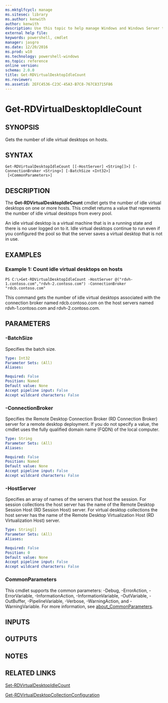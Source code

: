 ```yaml
---
ms.mktglfcycl: manage
ms.sitesec: library
ms.author: kenwith
author: kenwith
description: Use this topic to help manage Windows and Windows Server technologies with Windows PowerShell.
external help file: 
keywords: powershell, cmdlet
manager: jasgro
ms.date: 12/20/2016
ms.prod: w10
ms.technology: powershell-windows
ms.topic: reference
online version: 
schema: 2.0.0
title: Get-RDVirtualDesktopIdleCount
ms.reviewer:
ms.assetid: 2EFC4536-C23C-45A3-B7C8-767C83715F86
---
```


# Get-RDVirtualDesktopIdleCount

## SYNOPSIS
Gets the number of idle virtual desktops on hosts.

## SYNTAX

```
Get-RDVirtualDesktopIdleCount [[-HostServer] <String[]>] [-ConnectionBroker <String>] [-BatchSize <Int32>]
 [<CommonParameters>]
```

## DESCRIPTION
The **Get-RDVirtualDesktopIdleCount** cmdlet gets the number of idle virtual desktops on one or more hosts.
This cmdlet returns a value that represents the number of idle virtual desktops from every pool.

An idle virtual desktop is a virtual machine that is in a running state and there is no user logged on to it.
Idle virtual desktops continue to run even if you configured the pool so that the server saves a virtual desktop that is not in use.

## EXAMPLES

### Example 1: Count idle virtual desktops on hosts
```
PS C:\>Get-RDVirtualDesktopIdleCount -HostServer @("rdvh-1.contoso.com","rdvh-2.contoso.com") -ConnectionBroker "rdcb.contoso.com"
```

This command gets the number of idle virtual desktops associated with the connection broker named rdcb.contoso.com on the host servers named rdvh-1.contoso.com and rdvh-2.contoso.com.

## PARAMETERS

### -BatchSize
Specifies the batch size.

```yaml
Type: Int32
Parameter Sets: (All)
Aliases: 

Required: False
Position: Named
Default value: None
Accept pipeline input: False
Accept wildcard characters: False
```

### -ConnectionBroker
Specifies the Remote Desktop Connection Broker (RD Connection Broker) server for a remote desktop deployment.
If you do not specify a value, the cmdlet uses the fully qualified domain name (FQDN) of the local computer.

```yaml
Type: String
Parameter Sets: (All)
Aliases: 

Required: False
Position: Named
Default value: None
Accept pipeline input: False
Accept wildcard characters: False
```

### -HostServer
Specifies an array of names of the servers that host the session.
For session collections the host server has the name of the Remote Desktop Session Host (RD Session Host) server.
For virtual desktop collections the host server has the name of the Remote Desktop Virtualization Host (RD Virtualization Host) server.

```yaml
Type: String[]
Parameter Sets: (All)
Aliases: 

Required: False
Position: 0
Default value: None
Accept pipeline input: False
Accept wildcard characters: False
```

### CommonParameters
This cmdlet supports the common parameters: -Debug, -ErrorAction, -ErrorVariable, -InformationAction, -InformationVariable, -OutVariable, -OutBuffer, -PipelineVariable, -Verbose, -WarningAction, and -WarningVariable. For more information, see [about_CommonParameters](http://go.microsoft.com/fwlink/?LinkID=113216).

## INPUTS

## OUTPUTS

## NOTES

## RELATED LINKS

[Set-RDVirtualDesktopIdleCount](./Set-RDVirtualDesktopIdleCount.md)

[Get-RDVirtualDesktopCollectionConfiguration](./Get-RDVirtualDesktopCollectionConfiguration.md)


